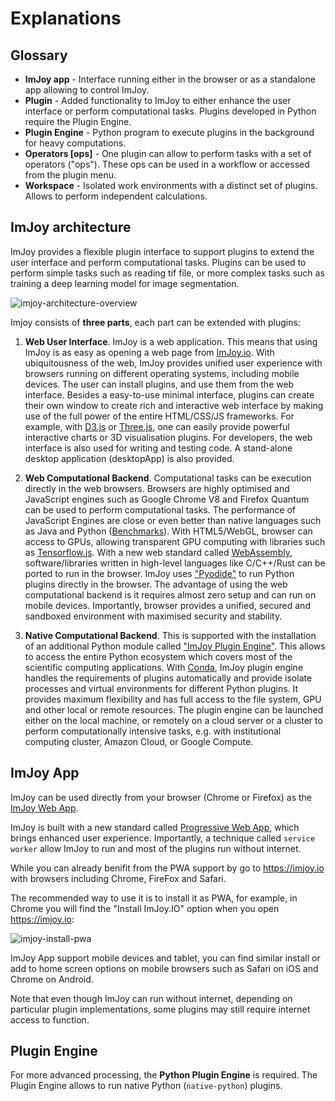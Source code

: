 # Explanations


## Glossary

-   **ImJoy app** - Interface running either in the browser or as a standalone app
    allowing to control ImJoy.
-   **Plugin** - Added functionality to ImJoy to either enhance the user interface
    or perform computational tasks. Plugins developed in Python require the Plugin Engine.
-   **Plugin Engine** - Python program to execute plugins in the background for heavy
    computations.
-   **Operators [ops]** - One plugin can allow to perform tasks with a set of
    operators ("ops"). These ops can be used in a workflow or accessed from the plugin menu.
-   **Workspace** - Isolated work environments with a distinct set of plugins.
    Allows to perform independent calculations.



## ImJoy architecture
ImJoy provides a flexible plugin interface to support plugins to extend the user
interface and perform computational tasks. Plugins can be used to perform
simple tasks such as reading tif file, or more complex tasks such as training
a deep learning model for image segmentation.

![imjoy-architecture-overview](assets/imjoy-architecture-overview.png ':size=800')

Imjoy consists of **three parts**, each part can be extended with plugins:

1. **Web User Interface**. ImJoy is a web application. This means that using ImJoy is as easy as opening a web page from [ImJoy.io](https://imjoy.io/#/app). With ubiquitousness of the web, ImJoy provides unified user experience with browsers running on different operating systems, including mobile devices. The user can install plugins, and use them from the web interface. Besides a easy-to-use minimal interface, plugins can create their own window to create rich and interactive web interface by making use of the full power of the entire HTML/CSS/JS frameworks. For example, with [D3.js](https://d3js.org/) or [Three.js](https://threejs.org/), one can easily provide powerful interactive charts or 3D visualisation plugins. For developers, the web interface is also used for writing and testing code. A stand-alone desktop application (desktopApp) is also provided.

1. **Web Computational Backend**. Computational tasks can be execution directly in the web browsers. Browsers are highly optimised and  JavaScript engines such as Google Chrome V8 and Firefox Quantum can be used to perform computational tasks. The performance of JavaScript Engines are close or even better than native languages such as Java and Python ([Benchmarks](https://benchmarksgame-team.pages.debian.net/benchmarksgame/faster/node-python3.html)). With HTML5/WebGL, browser can access to GPUs, allowing transparent GPU computing with libraries such as [Tensorflow.js](https://js.tensorflow.org/). With a new web standard called [WebAssembly](https://webassembly.org/), software/libraries written in high-level languages like C/C++/Rust can be ported to run in the browser. ImJoy uses ["Pyodide"](https://github.com/iodide-project/pyodide) to run Python plugins directly in the browser. The advantage of using the web computational backend is it requires almost zero setup and can run on mobile devices. Importantly, browser provides a unified, secured and sandboxed environment with maximised security and stability.

1. **Native Computational Backend**. This is supported with the installation of an additional Python module called ["ImJoy Plugin Engine"](https://github.com/imjoy-team/imjoy-engine). This allows to access the entire Python ecosystem which covers most of the scientific computing applications. With [Conda](https://conda.io), ImJoy plugin engine handles the requirements of plugins automatically and provide isolate processes and virtual environments for different Python plugins. It provides maximum flexibility and has full access to the file system, GPU and other local or remote resources. The plugin engine can be launched either on the local machine, or remotely on a cloud server or a cluster to perform computationally intensive tasks, e.g. with institutional computing cluster, Amazon Cloud, or Google Compute.

## ImJoy App

ImJoy can be used directly from your browser (Chrome or Firefox) as the [ImJoy Web App](https://imjoy.io/#/app).

ImJoy is built with a new standard called [Progressive Web App](), which brings enhanced user experience.
Importantly, a technique called `service worker` allow ImJoy to run and most of the plugins run without internet.

While you can already benifit from the PWA support by go to https://imjoy.io with browsers including Chrome, FireFox and Safari.

The recommended way to use it is to install it as PWA, for example, in Chrome you will find the "Install ImJoy.IO" option when you open https://imjoy.io:

![imjoy-install-pwa](assets/imjoy-install-pwa.gif ':size=600')

ImJoy App support mobile devices and tablet, you can find similar install or add to home screen options on mobile browsers such as Safari on iOS and Chrome on Android.

Note that even though ImJoy can run without internet, depending on particular
plugin implementations, some plugins may still require internet access to function.

## Plugin Engine
For more advanced processing, the **Python Plugin Engine** is required. The Plugin
Engine allows to run native Python (`native-python`) plugins. 
